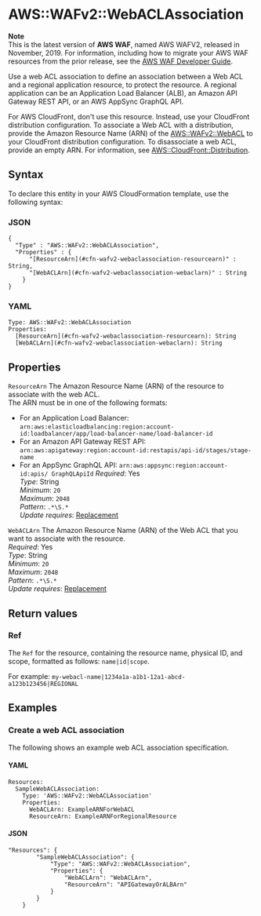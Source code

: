 # AWS::WAFv2::WebACLAssociation<a name="aws-resource-wafv2-webaclassociation"></a>

**Note**  
This is the latest version of **AWS WAF**, named AWS WAFV2, released in November, 2019\. For information, including how to migrate your AWS WAF resources from the prior release, see the [AWS WAF Developer Guide](https://docs.aws.amazon.com/waf/latest/developerguide/waf-chapter.html)\. 

Use a web ACL association to define an association between a Web ACL and a regional application resource, to protect the resource\. A regional application can be an Application Load Balancer \(ALB\), an Amazon API Gateway REST API, or an AWS AppSync GraphQL API\. 

For AWS CloudFront, don't use this resource\. Instead, use your CloudFront distribution configuration\. To associate a Web ACL with a distribution, provide the Amazon Resource Name \(ARN\) of the [AWS::WAFv2::WebACL](aws-resource-wafv2-webacl.md) to your CloudFront distribution configuration\. To disassociate a web ACL, provide an empty ARN\. For information, see [AWS::CloudFront::Distribution](https://docs.aws.amazon.com/AWSCloudFormation/latest/UserGuide/aws-resource-cloudfront-distribution.html)\. 

## Syntax<a name="aws-resource-wafv2-webaclassociation-syntax"></a>

To declare this entity in your AWS CloudFormation template, use the following syntax:

### JSON<a name="aws-resource-wafv2-webaclassociation-syntax.json"></a>

```
{
  "Type" : "AWS::WAFv2::WebACLAssociation",
  "Properties" : {
      "[ResourceArn](#cfn-wafv2-webaclassociation-resourcearn)" : String,
      "[WebACLArn](#cfn-wafv2-webaclassociation-webaclarn)" : String
    }
}
```

### YAML<a name="aws-resource-wafv2-webaclassociation-syntax.yaml"></a>

```
Type: AWS::WAFv2::WebACLAssociation
Properties: 
  [ResourceArn](#cfn-wafv2-webaclassociation-resourcearn): String
  [WebACLArn](#cfn-wafv2-webaclassociation-webaclarn): String
```

## Properties<a name="aws-resource-wafv2-webaclassociation-properties"></a>

`ResourceArn`  <a name="cfn-wafv2-webaclassociation-resourcearn"></a>
The Amazon Resource Name \(ARN\) of the resource to associate with the web ACL\.   
The ARN must be in one of the following formats:  
+ For an Application Load Balancer: `arn:aws:elasticloadbalancing:region:account-id:loadbalancer/app/load-balancer-name/load-balancer-id ` 
+ For an Amazon API Gateway REST API: `arn:aws:apigateway:region:account-id:restapis/api-id/stages/stage-name ` 
+ For an AppSync GraphQL API: `arn:aws:appsync:region:account-id:apis/ GraphQLApiId`
*Required*: Yes  
*Type*: String  
*Minimum*: `20`  
*Maximum*: `2048`  
*Pattern*: `.*\S.*`  
*Update requires*: [Replacement](https://docs.aws.amazon.com/AWSCloudFormation/latest/UserGuide/using-cfn-updating-stacks-update-behaviors.html#update-replacement)

`WebACLArn`  <a name="cfn-wafv2-webaclassociation-webaclarn"></a>
The Amazon Resource Name \(ARN\) of the Web ACL that you want to associate with the resource\.  
*Required*: Yes  
*Type*: String  
*Minimum*: `20`  
*Maximum*: `2048`  
*Pattern*: `.*\S.*`  
*Update requires*: [Replacement](https://docs.aws.amazon.com/AWSCloudFormation/latest/UserGuide/using-cfn-updating-stacks-update-behaviors.html#update-replacement)

## Return values<a name="aws-resource-wafv2-webaclassociation-return-values"></a>

### Ref<a name="aws-resource-wafv2-webaclassociation-return-values-ref"></a>

The `Ref` for the resource, containing the resource name, physical ID, and scope, formatted as follows: `name|id|scope`\.

For example: `my-webacl-name|1234a1a-a1b1-12a1-abcd-a123b123456|REGIONAL`

## Examples<a name="aws-resource-wafv2-webaclassociation--examples"></a>



### Create a web ACL association<a name="aws-resource-wafv2-webaclassociation--examples--Create_a_web_ACL_association"></a>

The following shows an example web ACL association specification\. 

#### YAML<a name="aws-resource-wafv2-webaclassociation--examples--Create_a_web_ACL_association--yaml"></a>

```
Resources:
  SampleWebACLAssociation:
    Type: 'AWS::WAFv2::WebACLAssociation'
    Properties:
      WebACLArn: ExampleARNForWebACL
      ResourceArn: ExampleARNForRegionalResource
```

#### JSON<a name="aws-resource-wafv2-webaclassociation--examples--Create_a_web_ACL_association--json"></a>

```
"Resources": {
        "SampleWebACLAssociation": {
            "Type": "AWS::WAFv2::WebACLAssociation",
            "Properties": {
                "WebACLArn": "WebACLArn",
                "ResourceArn": "APIGatewayOrALBArn"
            }
        }
    }
```
